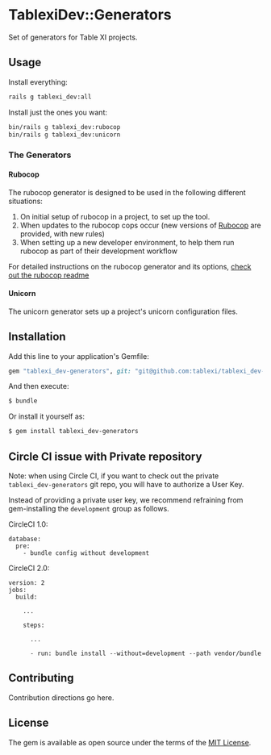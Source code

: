 # TablexiDev::Generators

Set of generators for Table XI projects.

## Usage

Install everything:

```bash
rails g tablexi_dev:all
```

Install just the ones you want:

```bash
bin/rails g tablexi_dev:rubocop
bin/rails g tablexi_dev:unicorn
```

### The Generators

#### Rubocop

The rubocop generator is designed to be used in the following different situations:

1) On initial setup of rubocop in a project, to set up the tool.
2) When updates to the rubocop cops occur (new versions of [Rubocop](https://github.com/bbatsov/rubocop/) are provided, with new rules)
3) When setting up a new developer environment, to help them run rubocop as part of their development workflow

For detailed instructions on the rubocop generator and its options, [check out the rubocop readme](rubocop.md)

#### Unicorn

The unicorn generator sets up a project's unicorn configuration files.

## Installation
Add this line to your application's Gemfile:

```ruby
gem "tablexi_dev-generators", git: "git@github.com:tablexi/tablexi_dev-generators.git"
```

And then execute:
```bash
$ bundle
```

Or install it yourself as:
```bash
$ gem install tablexi_dev-generators
```

## Circle CI issue with Private repository

Note: when using Circle CI, if you want to check out the private `tablexi_dev-generators` git repo, you will have to authorize a User Key.

Instead of providing a private user key, we recommend refraining from gem-installing the `development` group as follows.

CircleCI 1.0:

```
database:
  pre:
    - bundle config without development
```

CircleCI 2.0:

```
version: 2
jobs:
  build:

    ...

    steps:

      ...

      - run: bundle install --without=development --path vendor/bundle
```

## Contributing
Contribution directions go here.

## License
The gem is available as open source under the terms of the [MIT License](http://opensource.org/licenses/MIT).
